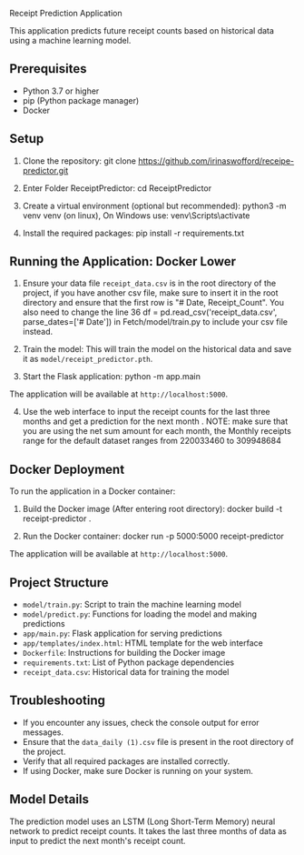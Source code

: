 Receipt Prediction Application

This application predicts future receipt counts based on historical data using a machine learning model.

## Prerequisites

- Python 3.7 or higher
- pip (Python package manager)
- Docker 

## Setup

1. Clone the repository: git clone https://github.com/irinaswofford/receipe-predictor.git

2. Enter Folder ReceiptPredictor: cd ReceiptPredictor

3. Create a virtual environment (optional but recommended): python3 -m venv venv (on linux), On Windows use: venv\Scripts\activate

4. Install the required packages: pip install -r requirements.txt

## Running the Application: Docker Lower

1. Ensure your data file `receipt_data.csv` is in the root directory of the project, if you have another csv file, make sure
to insert it in the root directory and ensure that the first row is "# Date, Receipt_Count". You also need to change the line 36
df = pd.read_csv('receipt_data.csv', parse_dates=['# Date']) in Fetch/model/train.py to include your csv file instead.

2. Train the model: 
This will train the model on the historical data and save it as `model/receipt_predictor.pth`.

3. Start the Flask application: python -m app.main

The application will be available at `http://localhost:5000`.

4. Use the web interface to input the receipt counts for the last three months and get a prediction for the next month .
NOTE: make sure that you are using the net sum amount for each month, the Monthly receipts range for the default dataset ranges from 
220033460 to 309948684

## Docker Deployment

To run the application in a Docker container:

1. Build the Docker image (After entering root directory): docker build -t receipt-predictor .

2. Run the Docker container: docker run -p 5000:5000 receipt-predictor

The application will be available at `http://localhost:5000`.

## Project Structure

- `model/train.py`: Script to train the machine learning model
- `model/predict.py`: Functions for loading the model and making predictions
- `app/main.py`: Flask application for serving predictions
- `app/templates/index.html`: HTML template for the web interface
- `Dockerfile`: Instructions for building the Docker image
- `requirements.txt`: List of Python package dependencies
- `receipt_data.csv`: Historical data for training the model

## Troubleshooting

- If you encounter any issues, check the console output for error messages.
- Ensure that the `data_daily (1).csv` file is present in the root directory of the project.
- Verify that all required packages are installed correctly.
- If using Docker, make sure Docker is running on your system.

## Model Details

The prediction model uses an LSTM (Long Short-Term Memory) neural network to predict receipt counts. It takes the last three months of data as input to predict the next month's receipt count.
